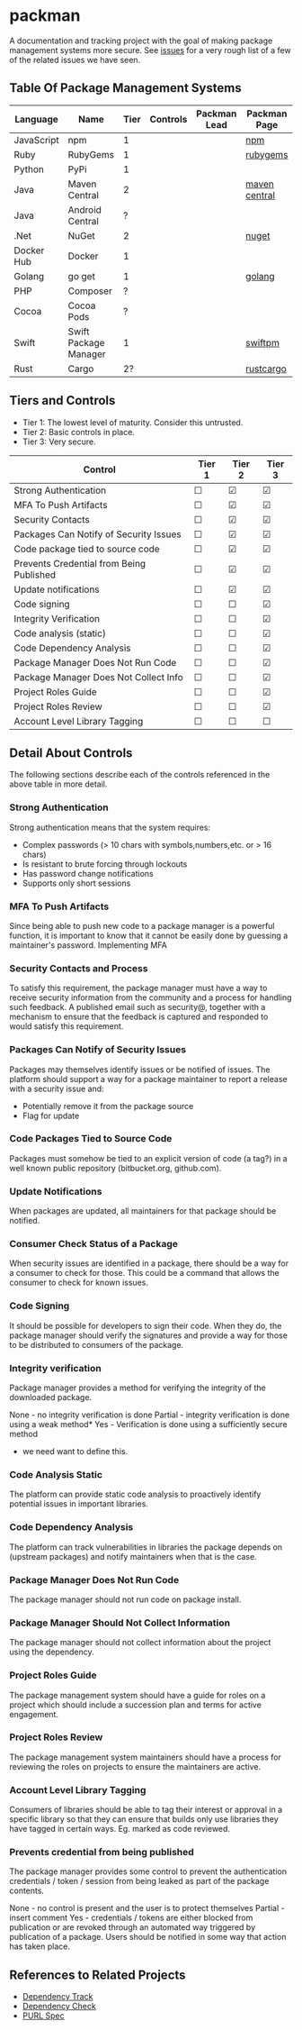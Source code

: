 # packman

A documentation and tracking project with the goal of making package management systems more secure.  See [issues](./ISSUES.md) for a very rough list of a few of the related issues we have seen.

## Table Of Package Management Systems

| Language | Name | Tier | Controls | Packman Lead | Packman Page | 
|----------|------|------|----------|--------------|--------------|
| JavaScript | npm | 1   |  |  | [npm](./npm.md) |
| Ruby       | RubyGems | 1 | | | [rubygems](./rubygems.md)|
| Python     | PyPi     | 1 | |  | |
| Java       | Maven Central | 2 | | | [maven central](./mavencentral.md)|
| Java       | Android Central | ? | | | |
| .Net       | NuGet      | 2 | | |[nuget](./nuget.md)|
| Docker Hub | Docker     | 1 | | |
| Golang     | go get     | 1 | | | [golang](./golang.md)|
| PHP        | Composer   | ? | | |
| Cocoa      | Cocoa Pods | ? | | |
| Swift      | Swift Package Manager | 1 | | | [swiftpm](./swiftpm.md)|
| Rust       | Cargo      | 2? | | | [rustcargo](./rustcargo.md)|

## Tiers and Controls

* Tier 1:  The lowest level of maturity.  Consider this untrusted.
* Tier 2:  Basic controls in place.
* Tier 3:  Very secure.

| Control | Tier 1 | Tier 2 | Tier 3 |
|---------|--------|--------|--------|
| Strong Authentication | &#9744; | &#9745; | &#9745; |
| MFA To Push Artifacts | &#9744; | &#9745; | &#9745; |
| Security Contacts | &#9744; | &#9745; | &#9745; |
| Packages Can Notify of Security Issues | &#9744; | &#9745; | &#9745; |
| Code package tied to source code | &#9744; | &#9745; | &#9745;|
| Prevents Credential from Being Published | &#9744; | &#9745; | &#9745; |
| Update notifications | &#9744; | &#9745; | &#9745;|
| Code signing | &#9744; | &#9744; | &#9745; |
| Integrity Verification | &#9744; | &#9744; | &#9745; |
| Code analysis (static) | &#9744; | &#9744; | &#9745; |
| Code Dependency Analysis | &#9744; | &#9744; | &#9745; |
| Package Manager Does Not Run Code | &#9744; | &#9744; | &#9745; |
| Package Manager Does Not Collect Info | &#9744; | &#9744; | &#9745; |
| Project Roles Guide | &#9744; | &#9744; | &#9745; |
| Project Roles Review | &#9744; | &#9744; | &#9745; |
| Account Level Library Tagging | &#9744; | &#9744; | &#9744; |

## Detail About Controls

The following sections describe each of the controls referenced in the above table in more detail.

### Strong Authentication

Strong authentication means that the system requires: 
- Complex passwords (> 10 chars with symbols,numbers,etc. or > 16 chars)
- Is resistant to brute forcing through lockouts
- Has password change notifications
- Supports only short sessions

### MFA To Push Artifacts

Since being able to push new code to a package manager is a powerful function, it is important to know that it cannot be easily done by guessing a maintainer's password.  Implementing MFA 

### Security Contacts and Process

To satisfy this requirement, the package manager must have a way to receive security information from the community and a process for handling such feedback.  A published email such as security@, together with a mechanism to ensure that the feedback is captured and responded to would satisfy this requirement.

### Packages Can Notify of Security Issues

Packages may themselves identify issues or be notified of issues.  The platform should support a way for a package maintainer to report a release with a security issue and: 
- Potentially remove it from the package source
- Flag for update

### Code Packages Tied to Source Code

Packages must somehow be tied to an explicit version of code (a tag?) in a well known public repository (bitbucket.org, github.com).

### Update Notifications

When packages are updated, all maintainers for that package should be notified.

### Consumer Check Status of a Package

When security issues are identified in a package, there should be a way for a consumer to check for those.  This could be a command that allows the consumer to check for known issues.

### Code Signing

It should be possible for developers to sign their code.  When they do, the package manager should verify the signatures and provide a way for those to be distributed to consumers of the package.

### Integrity verification

Package manager provides a method for verifying the integrity of the downloaded package.

None - no integrity verification is done
Partial - integrity verification is done using a weak method*
Yes - Verification is done using a sufficiently secure method
* we need want to define this.

### Code Analysis Static

The platform can provide static code analysis to proactively identify potential issues in important libraries.

### Code Dependency Analysis

The platform can track vulnerabilities in libraries the package depends on (upstream packages) and notify maintainers when that is the case.

### Package Manager Does Not Run Code

The package manager should not run code on package install.

### Package Manager Should Not Collect Information

The package manager should not collect information about the project using the dependency.  

### Project Roles Guide

The package management system should have a guide for roles on a project which should include a succession plan and terms for active engagement.

### Project Roles Review

The package management system maintainers should have a process for reviewing the roles on projects to ensure the maintainers are active.

### Account Level Library Tagging

Consumers of libraries should be able to tag their interest or approval in a specific library so that they can ensure that builds only use libraries they have tagged in certain ways.  Eg. marked as code reviewed.

### Prevents credential from being published

The package manager provides some control to prevent the authentication credentials / token / session from being leaked as part of the package contents.

None - no control is present and the user is to protect themselves
Partial - insert comment
Yes - credentials / tokens are either blocked from publication or are revoked through an automated way triggered by publication of a package. Users should be notified in some way that action has taken place.

## References to Related Projects

- [Dependency Track](https://www.owasp.org/index.php/OWASP_Dependency_Track_Project)
- [Dependency Check](https://www.owasp.org/index.php/OWASP_Dependency_Check)
- [PURL Spec](https://github.com/package-url/purl-spec)
